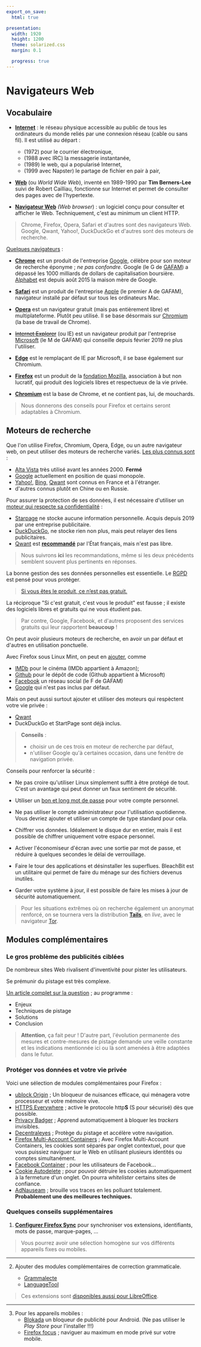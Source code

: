 ```yaml
---
export_on_save:
  html: true

presentation:
  width: 1920
  height: 1200
  theme: solarized.css
  margin: 0.1

  progress: true
---
```


<!-- slide -->

# Navigateurs Web

## Vocabulaire

* [**Internet**](https://fr.wikipedia.org/wiki/Internet) : le réseau physique accessible au public de tous les ordinateurs du monde reliés par une connexion réseau (cable ou sans fil). Il est utilisé au départ :
    * (1972) pour le courrier électronique,
    * (1988 avec IRC) la messagerie instantanée,
    * (1989) le web, qui a popularisé Internet,
    * (1999 avec Napster) le partage de fichier en pair à pair,

* [**Web**](https://fr.wikipedia.org/wiki/World_Wide_Web) (ou *World Wide Web*), inventé en 1989-1990 par **Tim Berners-Lee** suivi de Robert Cailliau, fonctionne sur Internet et permet de consulter des pages avec de l'hypertexte.

* [**Navigateur Web**](https://fr.wikipedia.org/wiki/Navigateur_web) *(Web browser*) : un logiciel conçu pour consulter et afficher le Web. Techniquement, c'est au minimum un client HTTP.

> Chrome, Firefox, Opera, Safari et d'autres sont des navigateurs Web.
> Google, Qwant, Yahoo!, DuckDuckGo et d'autres sont des moteurs de recherche.


<!-- slide vertical=true -->

[Quelques navigateurs](https://fr.wikipedia.org/wiki/Liste_de_navigateurs_web) :

* [**Chrome**](https://www.google.com/chrome/) est un produit de l'entreprise [Google](https://fr.wikipedia.org/wiki/Google), célèbre pour son moteur de recherche éponyme ; *ne pas confondre*. Google (le G de [GAFAM](https://fr.wikipedia.org/wiki/GAFAM)) a dépassé les 1000 milliards de dollars de capitalisation boursière. [Alphabet](https://fr.wikipedia.org/wiki/Alphabet_(entreprise)) est depuis août 2015 la maison mère de Google.

* [**Safari**](https://fr.wikipedia.org/wiki/Safari_(navigateur_web)) est un produit de l'entreprise [Apple](https://fr.wikipedia.org/wiki/Apple) (le premier A de GAFAM), navigateur installé par défaut sur tous les ordinateurs Mac.

* [**Opera**](https://fr.wikipedia.org/wiki/Opera) est un navigateur gratuit (mais pas entièrement libre) et multiplateforme. Plutôt peu utilisé. Il se base désormais sur [Chromium](https://fr.wikipedia.org/wiki/Chromium) (la base de travail de Chrome).

* [~~Internet Explorer~~](https://fr.wikipedia.org/wiki/Internet_Explorer) (ou IE) est un navigateur produit par l'entreprise [Microsoft](https://fr.wikipedia.org/wiki/Microsoft) (le M de GAFAM) qui conseille depuis février 2019 ne plus l'utiliser.

* [**Edge**](https://fr.wikipedia.org/wiki/Edge_(navigateur_web)) est le remplaçant de IE par Microsoft, il se base également sur Chromium.

* [**Firefox**](https://www.mozilla.org/fr/firefox/new/) est un produit de la [fondation Mozilla](https://fr.wikipedia.org/wiki/Mozilla), association à but non lucratif, qui produit des logiciels libres et respectueux de la vie privée.

* [**Chromium**](https://fr.wikipedia.org/wiki/Chromium) est la base de Chrome, et ne contient pas, lui, de mouchards.


> Nous donnerons des conseils pour Firefox et certains seront adaptables à Chromium.

<!-- slide -->

## Moteurs de recherche

Que l'on utilise Firefox, Chromium, Opera, Edge, ou un autre navigateur web, on peut utiliser des moteurs de recherche variés. [Les plus connus sont](https://fr.wikipedia.org/wiki/Liste_de_moteurs_de_recherche) :

* [Alta Vista](https://fr.wikipedia.org/wiki/AltaVista) très utilisé avant les années 2000. **Fermé**
* [Google](https://fr.wikipedia.org/wiki/Google_(moteur_de_recherche)) actuellement en position de quasi monopole.
* [Yahoo!](https://fr.wikipedia.org/wiki/Yahoo!), [Bing](https://fr.wikipedia.org/wiki/Bing_(moteur_de_recherche)), [Qwant](https://fr.wikipedia.org/wiki/Yahoo!) sont connus en France et à l'étranger.
* d'autres connus plutôt en Chine ou en Russie.

Pour assurer la protection de ses données, il est nécessaire d'utiliser un [moteur qui respecte sa confidentialité](https://fr.wikipedia.org/wiki/Liste_de_moteurs_de_recherche#Moteurs_de_recherche_assurant_la_confidentialit%C3%A9_des_recherches) :

* [Starpage](https://fr.wikipedia.org/wiki/Startpage) ne stocke aucune information personnelle. Acquis depuis 2019 par une entreprise publicitaire.
* [DuckDuckGo](https://fr.wikipedia.org/wiki/DuckDuckGo), ne stocke rien non plus, mais peut relayer des liens publicitaires.
* [Qwant](https://fr.wikipedia.org/wiki/Qwant) est [**recommandé**](https://fr.wikipedia.org/wiki/Socle_interminist%C3%A9riel_de_logiciels_libres) par l'État français, mais n'est pas libre.

> Nous suivrons **ici** les recommandations, même si les deux précédents semblent souvent plus pertinents en réponses.

<!-- slide vertical=true -->

La bonne gestion des ses données personnelles est essentielle. Le [RGPD](https://fr.wikipedia.org/wiki/R%C3%A8glement_g%C3%A9n%C3%A9ral_sur_la_protection_des_donn%C3%A9es) est pensé pour vous protéger.
> [Si vous êtes le produit, ce n’est pas gratuit.](https://www.laquadrature.net/2016/08/17/si-vous-etes-le-produit/)

La réciproque "Si c'est gratuit, c'est vous le produit" est fausse ; il existe des logiciels libres et gratuits qui ne vous étudient pas.

> Par contre, Google, Facebook, et d'autres proposent des services gratuits qui leur rapportent **beaucoup** !

<!-- slide vertical=true -->

On peut avoir plusieurs moteurs de recherche, en avoir un par défaut et d'autres en utilisation ponctuelle.

Avec Firefox sous Linux Mint, on peut en [ajouter](https://www.linuxmint.com/searchengines.php), comme
* [IMDb](https://www.linuxmint.com/searchengines/anse.php?sen=IMDB&c=y) pour le cinéma (IMDb appartient à Amazon);
* [Github](https://www.linuxmint.com/searchengines/anse.php?sen=Github&c=y) pour le dépôt de code (Github appartient à Microsoft)
* [Facebook](https://www.linuxmint.com/searchengines/anse.php?sen=Facebook&c=y) un réseau social (le F de GAFAM)
* [Google](https://www.linuxmint.com/searchengines/anse.php?sen=Google&c=y) qui n'est pas inclus par défaut.

Mais on peut aussi surtout ajouter et utiliser des moteurs qui respèctent votre vie privée :
 * [Qwant](https://www.linuxmint.com/searchengines/anse.php?sen=Qwant&c=y)
 * DuckDuckGo et StartPage sont déjà inclus.

>**Conseils** : 
>* choisir un de ces trois en moteur de recherche par défaut,
>* n'utiliser Google qu'à certaines occasion, dans une fenêtre de navigation privée.


<!-- slide vertical=true -->

Conseils pour renforcer la sécurité :

* Ne pas croire qu'utiliser Linux simplement suffit à être protégé de tout. C'est un avantage qui peut donner un faux sentiment de sécurité.

* Utiliser un [bon et long mot de passe](https://www.cnil.fr/fr/les-conseils-de-la-cnil-pour-un-bon-mot-de-passe) pour votre compte personnel.

* Ne pas utiliser le compte administrateur pour l'utilisation quotidienne. Vous devriez ajouter et utiliser un compte de type standard pour cela.

* Chiffrer vos données. Idéalement le disque dur en entier, mais il est possible de chiffrer uniquement votre espace personnel.

* Activer l'économiseur d'écran avec une sortie par mot de passe, et réduire à quelques secondes le délai de verrouillage.

* Faire le tour des applications et désinstaller les superflues. BleachBit est un utilitaire qui permet de faire du ménage sur des fichiers devenus inutiles.

* Garder votre système à jour, il est possible de faire les mises à jour de sécurité automatiquement.


> Pour les situations extrêmes où on recherche également un anonymat renforcé, on se tournera vers la distribution [**Tails**](https://fr.wikipedia.org/wiki/Tails_(syst%C3%A8me_d%27exploitation)), en *live*, avec le navigateur [Tor](https://fr.wikipedia.org/wiki/Tor_Browser).


<!-- slide -->

## Modules complémentaires

### Le gros problème des publicités ciblées

De nombreux sites Web rivalisent d'inventivité pour pister les utilisateurs.

Se prémunir du pistage est très complexe.


[Un article complet sur la question](https://linuxfr.org/news/proteger-sa-vie-privee-sur-le-web-exemple-avec-firefox) ; au programme :
* Enjeux
* Techniques de pistage
* Solutions
* Conclusion

> **Attention**, ça fait peur ! D'autre part, l'évolution permanente des mesures et contre-mesures de pistage demande une veille constante et les indications mentionnée ici ou là sont amenées à être adaptées dans le futur.

<!-- slide vertical=true -->

### Protéger vos données et votre vie privée
Voici une sélection de modules complémentaires pour Firefox :
* [ublock Origin](https://addons.mozilla.org/fr/firefox/addon/ublock-origin/) ; Un bloqueur de nuisances efficace, qui ménagera votre processeur et votre mémoire vive.
* [HTTPS Everywhere](https://addons.mozilla.org/fr/firefox/addon/https-everywhere/) ; active le protocole http**S** (S pour sécurisé) dès que possible.
* [Privacy Badger](https://addons.mozilla.org/fr/firefox/addon/privacy-badger17/) ; Apprend automatiquement à bloquer les *trackers* invisibles.
* [Decentraleyes](https://addons.mozilla.org/fr/firefox/addon/decentraleyes/) ; Protège du pistage et accélère votre navigation.
* [Firefox Multi-Account Containers](https://addons.mozilla.org/fr/firefox/addon/multi-account-containers) ; Avec Firefox Multi-Account Containers, les cookies sont séparés par onglet contextuel, pour que vous puissiez naviguer sur le Web en utilisant plusieurs identités ou comptes simultanément.
* [Facebook Container](https://addons.mozilla.org/fr/firefox/addon/facebook-container) ; pour les utilisateurs de Facebook...
* [Cookie Autodelete](https://addons.mozilla.org/fr/firefox/addon/cookie-autodelete/?src=search) ; pour pouvoir détruire les cookies automatiquement à la fermeture d'un onglet. On pourra *whitelister* certains sites de confiance.
* [AdNauseam](https://addons.mozilla.org/fr/firefox/addon/adnauseam/) ; brouille vos traces en les polluant totalement. **Probablement une des meilleures techniques.**


<!-- slide vertical=true -->

### Quelques conseils supplémentaires

1. [**Configurer Firefox Sync**](https://support.mozilla.org/fr/kb/configurer-firefox-sync) pour synchroniser vos extensions, identifiants, mots de passe, marque-pages, ...

> Vous pourrez avoir une sélection homogène sur vos différents appareils fixes ou mobiles.

---

2. Ajouter des modules complémentaires de correction grammaticale.

    * [Grammalecte](https://addons.mozilla.org/fr/firefox/addon/grammalecte-fr/)
    * [LanguageTool](https://addons.mozilla.org/fr/firefox/addon/languagetool/)

> Ces extensions sont [disponibles aussi pour LibreOffice](https://doc.ubuntu-fr.org/correction_grammaticale).
---

3. Pour les appareils mobiles :
    * [Blokada](https://blokada.org/) un bloqueur de publicité pour Android. (Ne pas utiliser le *Play Store* pour l'installer !!!)
    * [Firefox focus](https://play.google.com/store/apps/details?id=org.mozilla.focus&hl=fr) ; naviguer au maximum en mode privé sur votre mobile.